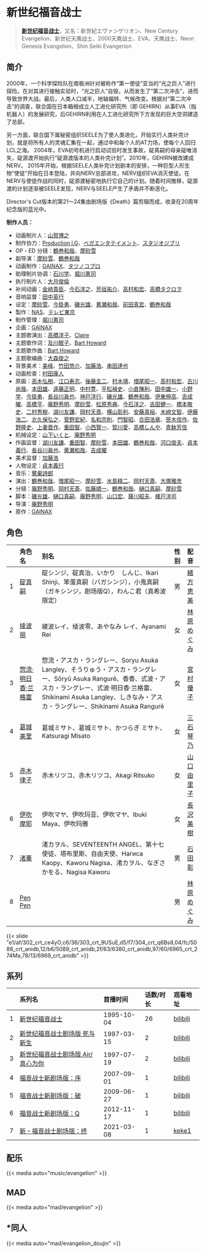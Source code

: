 # 新世纪福音战士


> <u>**[新世纪福音战士](https://bgm.tv/subject/265)**</u>，又名：新世紀エヴァンゲリオン、New Century Evangelion、新世纪天鹰战士、2000天鹰战士、EVA、天鹰战士、Neon Genesis Evangelion、Shin Seiki Evangerion

## 简介

2000年，一个科学探险队在南极洲针对被称作“第一使徒”亚当的“光之巨人”进行探险。在对其进行接触实验时，“光之巨人”自毁，从而发生了“第二次冲击”，进而导致世界大战。最后，人类人口减半，地轴偏转、气候改变。根据对“第二次冲击”的调查，联合国在日本箱根成立人工进化研究所（即 GEHIRN）从事EVA（指机器人）的发展研究，后GEHIRN利用在人工进化研究所下方发现的巨大空洞建造了总部。

另一方面，联合国下属秘密组织SEELE为了使人类进化，开始实行人类补完计划，就是将所有人的灵魂汇集在一起，通过中和每个人的AT力场，使每个人回归LCL之海。
2004年，EVA初号机进行启动试验时发生事故，碇真嗣的母亲碇唯消失，碇源渡开始执行“碇源渡版本的人类补完计划”。2010年，GEHIRN被改建成NERV。
2015年开始，根据SEELE人类补完计划剧本的安排，一种巨型人形生物“使徒”开始在日本登陆，并向NERV总部进攻，NERV组织EVA消灭使徒。在NERV与使徒作战的同时，碇源渡秘密地执行它自己的计划。随着时间推移，碇源渡的计划逐渐被SEELE发现，NERV与SEELE产生了矛盾并不断恶化。

Director's Cut版本的第21～24集由剧场版《Death》篇剪辑而成，收录在20周年纪念版的蓝光中。

**制作人员：**
- 动画制片人：[山賀博之](https://bgm.tv/person/261)
- 制作协力：[Production I.G](https://bgm.tv/person/1286)、[ベガエンタテイメント](https://bgm.tv/person/13505)、[スタジオジブリ](https://bgm.tv/person/2216)
- OP・ED 分镜：[鶴巻和哉](https://bgm.tv/person/410)、[摩砂雪](https://bgm.tv/person/254)
- 副导演：[摩砂雪](https://bgm.tv/person/254)、[鶴巻和哉](https://bgm.tv/person/410)
- 动画制作：[GAINAX](https://bgm.tv/person/93)、[タツノコプロ](https://bgm.tv/person/696)
- 助理制片协调：[石川学](https://bgm.tv/person/11939)、[堀川憲司](https://bgm.tv/person/1195)
- 执行制片人：[大月俊倫](https://bgm.tv/person/1061)
- 补间动画：[金﨑貴臣](https://bgm.tv/person/3101)、[今石洋之](https://bgm.tv/person/1755)、[芳垣祐介](https://bgm.tv/person/11388)、[高村和宏](https://bgm.tv/person/396)、[高橋タクロヲ](https://bgm.tv/person/3346)
- 音响监督：[田中英行](https://bgm.tv/person/98)
- 设定：[摩砂雪](https://bgm.tv/person/254)、[今掛勇](https://bgm.tv/person/268)、[磯光雄](https://bgm.tv/person/3147)、[黄瀬和哉](https://bgm.tv/person/1192)、[前田真宏](https://bgm.tv/person/1105)、[鶴巻和哉](https://bgm.tv/person/410)
- 製作：[NAS](https://bgm.tv/person/722)、[テレビ東京](https://bgm.tv/person/188)
- 制作管理：[堀川憲司](https://bgm.tv/person/1195)
- 企画：[GAINAX](https://bgm.tv/person/93)
- 主题歌演出：[高橋洋子](https://bgm.tv/person/7373)、[Claire](https://bgm.tv/person/14652)
- 主题歌作词：[及川眠子](https://bgm.tv/person/10847)、[Bart Howard](https://bgm.tv/person/14650)
- 主题歌作曲：[Bart Howard](https://bgm.tv/person/14650)
- 主题歌编曲：[大森俊之](https://bgm.tv/person/901)
- 背景美术：[美峰](https://bgm.tv/person/27305)、[竹田悠介](https://bgm.tv/person/6157)、[加藤浩](https://bgm.tv/person/5990)、[串田達也](https://bgm.tv/person/11362)
- 动画检查：[村田康人](https://bgm.tv/person/12996)
- 原画：[高木弘樹](https://bgm.tv/person/1305)、[江口寿志](https://bgm.tv/person/2090)、[後藤圭二](https://bgm.tv/person/305)、[村木靖](https://bgm.tv/person/6088)、[増尾昭一](https://bgm.tv/person/2366)、[高村和宏](https://bgm.tv/person/396)、[古川尚哉](https://bgm.tv/person/12503)、[本田雄](https://bgm.tv/person/1383)、[遠藤正明](https://bgm.tv/person/11616)、[中村豊](https://bgm.tv/person/11475)、[平松禎史](https://bgm.tv/person/1756)、[小倉陳利](https://bgm.tv/person/11403)、[田中雄一](https://bgm.tv/person/3611)、[小野学](https://bgm.tv/person/2718)、[今掛勇](https://bgm.tv/person/268)、[長谷川眞也](https://bgm.tv/person/727)、[神戸洋行](https://bgm.tv/person/3678)、[磯光雄](https://bgm.tv/person/3147)、[鶴巻和哉](https://bgm.tv/person/410)、[伊東伸高](https://bgm.tv/person/3164)、[吉成曜](https://bgm.tv/person/9752)、[高橋亨](https://bgm.tv/person/1210)、[庵野秀明](https://bgm.tv/person/94)、[摩砂雪](https://bgm.tv/person/254)、[松原秀典](https://bgm.tv/person/126)、[今石洋之](https://bgm.tv/person/1755)、[吉田健一](https://bgm.tv/person/2727)、[橋本敬史](https://bgm.tv/person/3426)、[二村秀樹](https://bgm.tv/person/1309)、[湖川友謙](https://bgm.tv/person/1567)、[岡村天斎](https://bgm.tv/person/920)、[横山彰利](https://bgm.tv/person/2886)、[安藤真裕](https://bgm.tv/person/2473)、[木﨑文智](https://bgm.tv/person/869)、[伊藤浩二](https://bgm.tv/person/1966)、[北久保弘之](https://bgm.tv/person/814)、[菅野宏紀](https://bgm.tv/person/3650)、[名和宗則](https://bgm.tv/person/2738)、[門智昭](https://bgm.tv/person/3034)、[合田浩章](https://bgm.tv/person/54)、[笹木信作](https://bgm.tv/person/14792)、[佐野隆史](https://bgm.tv/person/1623)、[上妻晋作](https://bgm.tv/person/11235)、[重田智](https://bgm.tv/person/11434)、[小西賢一](https://bgm.tv/person/2176)、[賀川愛](https://bgm.tv/person/2068)、[高橋しんや](https://bgm.tv/person/455)、[青鉢芳信](https://bgm.tv/person/25851)
- 机械设定：[山下いくと](https://bgm.tv/person/2753)、[庵野秀明](https://bgm.tv/person/94)
- 作画监督：[湖川友謙](https://bgm.tv/person/1567)、[重田智](https://bgm.tv/person/11434)、[摩砂雪](https://bgm.tv/person/254)、[本田雄](https://bgm.tv/person/1383)、[鶴巻和哉](https://bgm.tv/person/410)、[河口俊夫](https://bgm.tv/person/3393)、[貞本義行](https://bgm.tv/person/96)、[長谷川眞也](https://bgm.tv/person/727)、[黄瀬和哉](https://bgm.tv/person/1192)、[吉成曜](https://bgm.tv/person/9752)
- 美术监督：[加藤浩](https://bgm.tv/person/5990)
- 人物设定：[貞本義行](https://bgm.tv/person/96)
- 音乐：[鷺巣詩郎](https://bgm.tv/person/95)
- 演出：[鶴巻和哉](https://bgm.tv/person/410)、[増尾昭一](https://bgm.tv/person/2366)、[摩砂雪](https://bgm.tv/person/254)、[水島精二](https://bgm.tv/person/575)、[岡村天斎](https://bgm.tv/person/920)、[大塚雅彦](https://bgm.tv/person/760)
- 分镜：[庵野秀明](https://bgm.tv/person/94)、[岡村天斎](https://bgm.tv/person/920)、[佐藤順一](https://bgm.tv/person/456)、[鶴巻和哉](https://bgm.tv/person/410)、[樋口真嗣](https://bgm.tv/person/2150)、[摩砂雪](https://bgm.tv/person/254)
- 脚本：[磯光雄](https://bgm.tv/person/3147)、[樋口真嗣](https://bgm.tv/person/2150)、[庵野秀明](https://bgm.tv/person/94)、[山口宏](https://bgm.tv/person/335)、[薩川昭夫](https://bgm.tv/person/22038)、[榎戸洋司](https://bgm.tv/person/411)
- 导演：[庵野秀明](https://bgm.tv/person/94)
- 原作：[GAINAX](https://bgm.tv/person/93)

## 角色

|     |   角色名   |   别名  | 性别 |  配音  |
|:--- |:------  |:----      |:---  |:--   |
| 1 | [碇真嗣](https://bgm.tv/character/302) | 碇シンジ、碇真治、いかり　しんじ、Ikari Shinji、笨蛋真嗣（バガシンジ），小鬼真嗣（ガキシンジ，剧场版Q），わんこ君（真希波限定） | 男 | [緒方恵美](https://bgm.tv/person/4054) |
| 2 | [绫波丽](https://bgm.tv/character/303) | 綾波レイ、绫波零、あやなみ レイ、Ayanami Rei | 女 | [林原めぐみ](https://bgm.tv/person/3919) |
| 3 | [惣流·明日香·兰格雷](https://bgm.tv/character/304) | 惣流・アスカ・ラングレー、Soryu Asuka Langley、そうりゅう・アスカ・ラングレー、Sōryū Asuka Rangurē、香香、式波・アスカ・ラングレー、式波·明日香·兰格雷、Shikinami Asuka Langley、しきなみ・アスカ・ラングレー、Shikinami Asuka Rangurē | 女 | [宮村優子](https://bgm.tv/person/3972) |
| 4 | [葛城美里](https://bgm.tv/character/5088) | 葛城ミサト、葛城ミサト、かつらぎ ミサト、Katsuragi Misato | 女 | [三石琴乃](https://bgm.tv/person/3918) |
| 5 | [赤木律子](https://bgm.tv/character/5089) | 赤木リツコ、赤木リツコ、Akagi Ritsuko | 女 | [山口由里子](https://bgm.tv/person/4537) |
| 6 | [伊吹摩耶](https://bgm.tv/character/6380) | 伊吹マヤ、伊吹玛亚、伊吹マヤ、Ibuki Maya、伊吹玛雅 | 女 | [長沢美樹](https://bgm.tv/person/3913) |
| 7 | [渚薰](https://bgm.tv/character/6965) | 渚カヲル、SEVENTEENTH ANGEL、第十七使徒、塔布里斯、自由天使、Нагиса Каору、Kaworu Nagisa、渚カヲル、なぎさ　かをる、Nagisa Kaworu | 男 | [石田彰](https://bgm.tv/person/3927) |
| 8 | [Pen Pen](https://bgm.tv/character/6969) |  | 男 | [林原めぐみ](https://bgm.tv/person/3919) |

{{< slide "e1/af/302_crt_ce4yO,c6/36/303_crt_9USuE,d5/f7/304_crt_q6Bs8,04/fc/5088_crt_anidb,12/b6/5089_crt_anidb,2f/63/6380_crt_anidb,97/60/6965_crt_274Ma,78/13/6969_crt_anidb" >}}

## 系列

|     | 系列名                 | 首播时间       | 话数/时长 | 观看地址                                                     |
| :-- | :------------------ | :--------- | :---- | :------------------------------------------------------- |
| 1   |[新世纪福音战士](https://bgm.tv/subject/265)| 1995-10-04 | 26    | [bilibili](https://www.bilibili.com/bangumi/play/ss1635) |
| 2   |[新世纪福音战士剧场版 死与新生](https://bgm.tv/subject/6048)| 1997-03-15 | 2     | [bilibili](https://www.bilibili.com/bangumi/play/ss1637) |
| 3   |[新世纪福音战士剧场版 Air/真心为你](https://bgm.tv/subject/6049)| 1997-07-19 | 2     | [bilibili](https://www.bilibili.com/bangumi/play/ss1630) |
| 4   |[福音战士新剧场版：序](https://bgm.tv/subject/772)| 2007-09-01 | 1     | [bilibili](https://www.bilibili.com/bangumi/play/ss1638) |
| 5   |[福音战士新剧场版：破](https://bgm.tv/subject/3302)| 2009-06-27 | 1     | [bilibili](https://www.bilibili.com/bangumi/play/ss1639) |
| 6   |[福音战士新剧场版：Q](https://bgm.tv/subject/22505)| 2012-11-17 | 1     | [bilibili](https://www.bilibili.com/bangumi/play/ss1640) |
| 7   |[新・福音战士剧场版：终](https://bgm.tv/subject/29883)| 2021-03-08 | 1     | [keke1](https://www.keke1.app/play/179831-4-272154.html) |

## 配乐

{{< media auto="music/evangelion" >}}

## MAD

{{< media auto="mad/evangelion"  >}}

## *同人

{{< media auto="mad/evangelion_doujin" >}}

